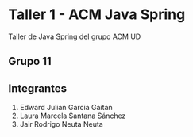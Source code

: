 # Taller 1 - ACM Java Spring
Taller de Java Spring del grupo ACM UD

## Grupo 11
## Integrantes
1. Edward Julian Garcia Gaitan
2. Laura Marcela Santana Sánchez
3. Jair Rodrigo Neuta Neuta
